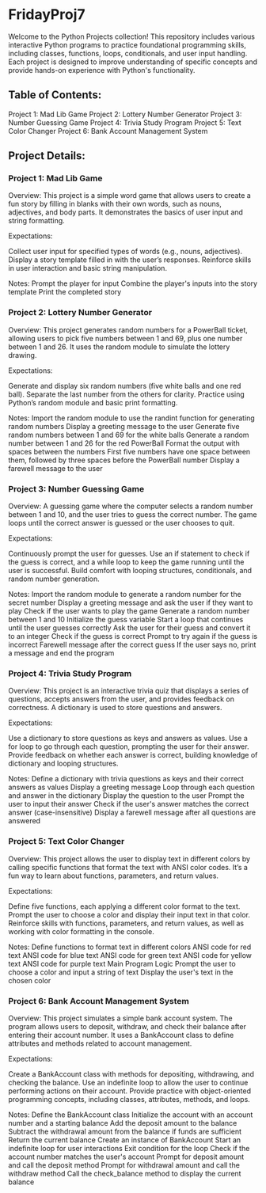 # FridayProj7
Welcome to the Python Projects collection! This repository includes various interactive Python programs to practice foundational programming skills, including classes, functions, loops, conditionals, and user input handling. Each project is designed to improve understanding of specific concepts and provide hands-on experience with Python's functionality.

## Table of Contents:

Project 1: Mad Lib Game
Project 2: Lottery Number Generator
Project 3: Number Guessing Game
Project 4: Trivia Study Program
Project 5: Text Color Changer
Project 6: Bank Account Management System

## Project Details:

### Project 1: Mad Lib Game
Overview:
This project is a simple word game that allows users to create a fun story by filling in blanks with their own words, such as nouns, adjectives, and body parts. It demonstrates the basics of user input and string formatting.

Expectations:

Collect user input for specified types of words (e.g., nouns, adjectives).
Display a story template filled in with the user’s responses.
Reinforce skills in user interaction and basic string manipulation.

Notes:
Prompt the player for input
Combine the player's inputs into the story template
Print the completed story

### Project 2: Lottery Number Generator
Overview:
This project generates random numbers for a PowerBall ticket, allowing users to pick five numbers between 1 and 69, plus one number between 1 and 26. It uses the random module to simulate the lottery drawing.

Expectations:

Generate and display six random numbers (five white balls and one red ball).
Separate the last number from the others for clarity.
Practice using Python’s random module and basic print formatting.

Notes:
Import the random module to use the randint function for generating random numbers
Display a greeting message to the user
Generate five random numbers between 1 and 69 for the white balls
Generate a random number between 1 and 26 for the red PowerBall
Format the output with spaces between the numbers
First five numbers have one space between them, followed by three spaces before the PowerBall number
Display a farewell message to the user

### Project 3: Number Guessing Game
Overview:
A guessing game where the computer selects a random number between 1 and 10, and the user tries to guess the correct number. The game loops until the correct answer is guessed or the user chooses to quit.

Expectations:

Continuously prompt the user for guesses.
Use an if statement to check if the guess is correct, and a while loop to keep the game running until the user is successful.
Build comfort with looping structures, conditionals, and random number generation.

Notes:
Import the random module to generate a random number for the secret number
Display a greeting message and ask the user if they want to play
Check if the user wants to play the game
Generate a random number between 1 and 10
Initialize the guess variable
Start a loop that continues until the user guesses correctly
Ask the user for their guess and convert it to an integer
Check if the guess is correct
Prompt to try again if the guess is incorrect
Farewell message after the correct guess
If the user says no, print a message and end the program


### Project 4: Trivia Study Program
Overview:
This project is an interactive trivia quiz that displays a series of questions, accepts answers from the user, and provides feedback on correctness. A dictionary is used to store questions and answers.

Expectations:

Use a dictionary to store questions as keys and answers as values.
Use a for loop to go through each question, prompting the user for their answer.
Provide feedback on whether each answer is correct, building knowledge of dictionary and looping structures.

Notes:
Define a dictionary with trivia questions as keys and their correct answers as values
Display a greeting message
Loop through each question and answer in the dictionary
Display the question to the user
Prompt the user to input their answer
Check if the user's answer matches the correct answer (case-insensitive)
Display a farewell message after all questions are answered


### Project 5: Text Color Changer
Overview:
This project allows the user to display text in different colors by calling specific functions that format the text with ANSI color codes. It’s a fun way to learn about functions, parameters, and return values.

Expectations:

Define five functions, each applying a different color format to the text.
Prompt the user to choose a color and display their input text in that color.
Reinforce skills with functions, parameters, and return values, as well as working with color formatting in the console.

Notes:
Define functions to format text in different colors
ANSI code for red text
ANSI code for blue text
ANSI code for green text
ANSI code for yellow text
ANSI code for purple text 
Main Program Logic
Prompt the user to choose a color and input a string of text
Display the user's text in the chosen color

### Project 6: Bank Account Management System
Overview:
This project simulates a simple bank account system. The program allows users to deposit, withdraw, and check their balance after entering their account number. It uses a BankAccount class to define attributes and methods related to account management.

Expectations:

Create a BankAccount class with methods for depositing, withdrawing, and checking the balance.
Use an indefinite loop to allow the user to continue performing actions on their account.
Provide practice with object-oriented programming concepts, including classes, attributes, methods, and loops.

Notes:
Define the BankAccount class
Initialize the account with an account number and a starting balance
Add the deposit amount to the balance
Subtract the withdrawal amount from the balance if funds are sufficient
Return the current balance
Create an instance of BankAccount
Start an indefinite loop for user interactions
Exit condition for the loop
Check if the account number matches the user's account
Prompt for deposit amount and call the deposit method
Prompt for withdrawal amount and call the withdraw method
Call the check_balance method to display the current balance